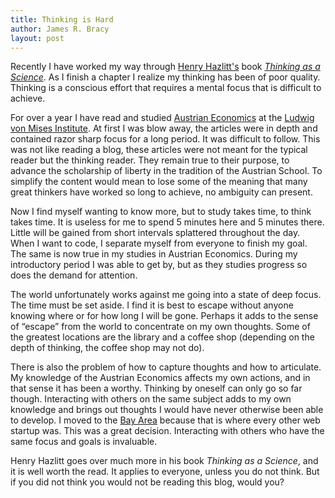 ```yaml
---
title: Thinking is Hard
author: James R. Bracy
layout: post
---
```


Recently I have worked my way through [Henry Hazlitt's](http://en.wikipedia.org/wiki/Henry_Hazlitt)
book [*Thinking as a Science*](http://mises.org/store/Thinking-as-a-Science-P476.aspx). As I finish a
chapter I realize my thinking has been of poor quality. Thinking is a conscious effort that requires
a mental focus that is difficult to achieve.

For over a year I have read and studied [Austrian Economics](http://en.wikipedia.org/wiki/Austrian_School)
at the [Ludwig von Mises Institute](http://mises.org/). At first I was blow away, the articles were
in depth and contained razor sharp focus for a long period. It was 
difficult to follow. This was not like reading a blog, these articles were
not meant for the typical reader but the thinking reader. They remain true
to their purpose, to advance the scholarship of liberty in the tradition of the Austrian School.
To simplify the content would mean to lose some of the meaning that many great thinkers have
worked so long to achieve, no ambiguity can present.

Now I find myself wanting to know more, but to study takes time, to think takes time.
It is useless for me to spend 5 minutes here and 5 minutes there. Little will be gained
from short intervals splattered throughout the day. When I want to code, I separate myself
from everyone to finish my goal. The same is now true in my studies in Austrian Economics.
During my introductory period I was able to get by, but as they studies progress so does the demand
for attention.

The world unfortunately works against me going into a state of deep focus. The time must be set aside.
I find it is best to escape without anyone knowing where or for how long I will be gone. Perhaps it
adds to the sense of &#8220;escape&#8221; from the world to concentrate on my own thoughts. Some of the greatest
locations are the library and a coffee shop (depending on the depth of thinking, the coffee shop may
not do).

There is also the problem of how to capture thoughts and how to articulate.
My knowledge of the Austrian Economics affects my own actions, and in that sense it has been
a worthy. Thinking by oneself can only go so far though. Interacting with
others on the same subject adds to my own knowledge and brings out thoughts I would
have never otherwise been able to develop. I moved to the [Bay Area](http://en.wikipedia.org/wiki/San_Francisco_Bay_Area)
because that is where every other web startup was. This was a great decision. Interacting with
others who have the same focus and goals is invaluable.

Henry Hazlitt goes over much more in his book *Thinking as a Science*, and it is well worth the read.
It applies to everyone, unless you do not think. But if you did not think you would not be reading
this blog, would you?
